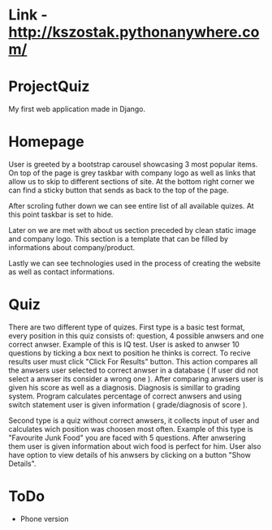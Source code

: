 # Link - http://kszostak.pythonanywhere.com/
# ProjectQuiz
My first web application made in Django.

# Homepage
User is greeted by a bootstrap carousel showcasing 3 most popular items. 
On top of the page is grey taskbar with company logo as well as links that allow us to skip to different sections of site.
At the bottom right corner we can find a sticky button that sends as back to the top of the page.

After scroling futher down we can see entire list of all available quizes. At this point taskbar is set to hide.

Later on we are met with about us section preceded by clean static image and company logo. This section is a template that can be filled by informations about company/product. 

Lastly we can see technologies used in the process of creating the website as well as contact informations.

# Quiz
There are two different type of quizes.
First type is a basic test format, every position in this quiz consists of: question, 4 possible anwsers and one correct anwser.
Example of this is IQ test. User is asked to anwser 10 questions by ticking a box next to position he thinks is correct. 
To recive results user must click "Click For Results" button. This action compares all the anwsers user selected to correct 
anwser in a database ( If user did not select a anwser its consider a wrong one ). After comparing anwsers user is given his
score as well as a diagnosis. Diagnosis is simillar to grading system. Program calculates percentage of correct anwsers and
using switch statement user is given information ( grade/diagnosis of score ). 

Second type is a quiz without correct anwsers, it collects input of user and calculates wich position was choosen most often.
Example of this type is "Favourite Junk Food" you are faced with 5 questions. After anwsering them user is given information
about wich food is perfect for him. User also have option to view details of his anwsers by clicking on a button "Show Details".

# ToDo
- Phone version



